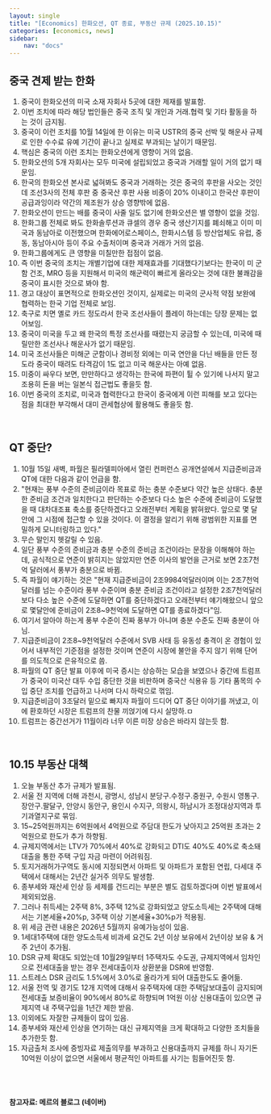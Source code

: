 ```yaml
---
layout: single
title: "[Economics] 한화오션, QT 종료, 부동산 규제 (2025.10.15)"
categories: [economics, news]
sidebar:
    nav: "docs"
---
```


## 중국 견제 받는 한화
1. 중국이 한화오션의 미국 소재 자회사 5곳에 대한 제재를 발표함.
1. 이번 조치에 따라 해당 법인들은 중국 조직 및 개인과 거래.협력 및 기타 활동을 하는 것이 금지됨.
1. 중국이 이런 조치를 10월 14일에 한 이유는 미국 USTR의 중국 선박 및 해운사 규제로 인한 수수료 유예 기간이 끝나고 실제로 부과되는 날이기 때문임.
1. 핵심은 중국의 이런 조치는 한화오션에게 영향이 거의 없음.
1. 한화오션의 5개 자회사는 모두 미국에 설립되었고 중국과 거래할 일이 거의 없기 때문임.
1. 한국의 한화오션 본사로 넓혀봐도 중국과 거래하는 것은 중국의 후판을 사오는 것인데 조선3사의 전체 후판 중 중국산 후판 사용 비중이 20% 이내이고 한국산 후판이 공급과잉이라 약간의 제조원가 상승 영향밖에 없음.
1. 한화오션이 만드는 배를 중국이 사줄 일도 없기에 한화오션은 별 영향이 없을 것임.
1. 한화그룹 전체로 봐도 한화솔루션과 큐셀의 경우 중국 생산기지를 폐쇠해고 이미 미국과 동남아로 이전했으며 한화에어로스페이스, 한화시스템 등 방산업체도 유럽, 중동, 동남아시아 등이 주요 수출처이며 중국과 거래가 거의 없음.
1. 한화그룹에게도 큰 영향을 미칠만한 접점이 없음.
1. 즉 이번 중국의 조치는 개별기업에 대한 제재효과를 기대했다기보다는 한국이 미 군함 건조, MRO 등을 지원해서 미국의 해군력이 빠르게 올라오는 것에 대한 불쾌감을 중국이 표시한 것으로 봐야 함.
1. 경고 대상이 표면적으로 한화오션인 것이지, 실제로는 미국의 군사적 약점 보완에 협력하는 한국 기업 전체로 보임.
1. 축구로 치면 옐로 카드 정도라서 한국 조선사들이 플레이 하는데는 당장 문제는 없어보임.
1. 중국이 미국을 두고 왜 한국의 특정 조선사를 때렸는지 궁금할 수 있는데, 미국에 때릴만한 조선사나 해운사가 없기 때문임.
1. 미국 조선사들은 미해군 군함이나 경비정 외에는 미국 연안을 다닌 배들을 만든 정도라 중국이 때려도 타격감이 1도 없고 미국 해운사는 아예 없음.
1. 미중이 싸우다 보면, 만만하다고 생각하는 한국에 파편이 튈 수 있기에 나서지 말고 조용히 돈을 버는 일본식 접근법도 좋을듯 함.
1. 이번 중국의 조치로, 미국과 협력한다고 한국이 중국에게 이런 피해를 보고 있다는 점을 최대한 부각해서 대미 관세협상에 활용해도 좋을듯 함.

<br/>

## QT 중단?
1. 10월 15일 새벽, 파월은 필라델피아에서 열린 컨퍼런스 공개연설에서 지급준비금과 QT에 대한 다음과 같이 언급을 함.
1. "현재는 풍부 수준의 준비금이라 목표로 하는 충분 수준보다 약간 높은 상태다. 충분한 준비금 조건과 일치한다고 판단하는 수준보다 다소 높은 수준에 준비금이 도달했을 때 대차대조표 축소를 중단하겠다고 오래전부터 계획을 밝혀왔다. 앞으로 몇 달 안에 그 시점에 접근할 수 있을 것이다. 이 결정을 알리기 위해 광범위한 지표를 면밀하게 모니터링하고 있다."
1. 무슨 말인지 헷갈릴 수 있음.
1. 일단 풍부 수준의 준비금과 충분 수준의 준비금 조건이라는 문장을 이해해야 하는데, 공식적으로 연준이 밝히지는 않았지만 연준 이사의 발언을 근거로 보면 2조7천억 달러에서 풍부가 충분으로 바뀜.
1. 즉 파월이 얘기하는 것은 "현재 지급준비금이 2조9984억달러이며 이는 2조7천억달러를 넘는 수준이라 풍부 수준이며 충분 준비금 조건이라고 설정한 2조7천억달러보다 다소 높은 수준에 도달하면 QT를 중단하겠다고 오래전부터 얘기해왔으니 앞으로 몇달안에 준비금이 2조8~9천억에 도달하면 QT를 종료하겠다"임.
1. 여기서 알아야 하는게 풍부 수준이 진짜 풍부가 아니며 충분 수준도 진짜 충분이 아님.
1. 지급준비금이 2조8~9천억달러 수준에서 SVB 사태 등 유동성 충격이 온 경험이 있어서 내부적인 기준점을 설정한 것이며 연준이 시장에 불안을 주지 않기 위해 단어를 의도적으로 은유적으로 씀.
1. 파월의 QT 중단 발표 이후에 미국 증시는 상승하는 모습을 보였으나 중간에 트럼프가 중국이 미국산 대두 수입 중단한 것을 비판하며 중국산 식용유 등 기타 품목의 수입 중단 조치를 언급하고 나서며 다시 하락으로 꺾임.
1. 지급준비금이 3조달러 밑으로 빠지자 파월이 드디어 QT 중단 이야기를 꺼냈고, 이에 환호하던 시장은 트럼프의 찬물 끼얹기에 다시 실망하.ㅁ
1. 트럼프는 중간선거가 11월이라 너무 이른 미장 상승은 바라지 않는듯 함.

<br/>

## 10.15 부동산 대책
1. 오늘 부동산 추가 규제가 발표됨.
1. 서울 전 지역에 더해 과천시, 광명시, 성남시 분당구.수정구.중원구, 수원시 영통구.장안구.팔달구, 안양시 동안구, 용인시 수지구, 의왕시, 하남시가 조정대상지역과 투기과열지구로 묶임.
1. 15~25억원까지는 6억원에서 4억원으로 주담대 한도가 낮아지고 25억원 초과는 2억원으로 한도가 추가 하향됨.
1. 규제지역에서는 LTV가 70%에서 40%로 강화되고 DTI도 40%도 40%로 축소돼 대출을 통한 주택 구입 자금 마련이 어려워짐.
1. 토지거래허가구역도 동시에 지정되면서 아파트 및 아파트가 포함된 연립, 다세대 주택에서 대해서는 2년간 실거주 의무도 발생함.
1. 종부세와 재산세 인상 등 세제를 건드리는 부분은 별도 검토하겠다며 이번 발표에서 제외되었음.
1. 그러나 취득세는 2주택 8%, 3주택 12%로 강화되었고 양도소득세는 2주택에 대해서는 기본세율+20%p, 3주택 이상 기본세율+30%p가 적용됨.
1. 위 세금 관련 내용은 2026년 5월까지 유예가능성이 있음.
1. 1세대1주택에 대한 양도소득세 비과세 요건도 2년 이상 보유에서 2년이상 보유 & 거주 2년이 추가됨.
1. DSR 규제 확대도 되었는데 10월29일부터 1주택자도 수도권, 규제지역에서 임차인으로 전세대출을 받는 경우 전세대출이자 상환분을 DSR에 반영함.
1. 스트레스 DSR 금리도 1.5%에서 3.0%로 올라가게 되어 대출한도도 줄어듦.
1. 서울 전역 및 경기도 12개 지역에 대해서 유주택자에 대한 주택담보대출이 금지되며 전세대출 보증비율이 90%에서 80%로 하향되며 1억원 이상 신용대출이 있으면 규제지역 내 주택구입을 1년간 제한 받음.
1. 이외에도 자잘한 규제들이 많이 있음.
1. 종부세와 재산세 인상을 연기하는 대신 규제지역을 크게 확대하고 다양한 조치들을 추가한듯 함.
1. 자금출처 조사에 증빙자료 제출의무를 부과하고 신용대출까지 규제를 하니 자기돈 10억원 이상이 없으면 서울에서 평균적인 아파트를 사기는 힘들어진듯 함.



<br/>
<br/>

#### 참고자료: 메르의 블로그 (네이버)
